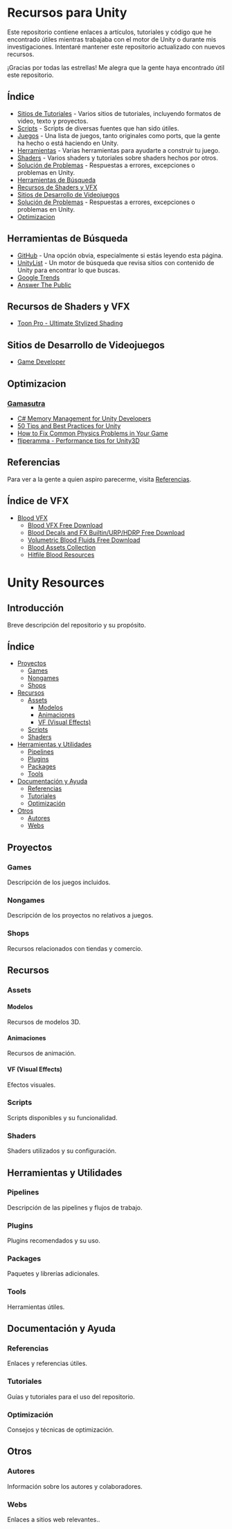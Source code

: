 # Recursos para Unity

Este repositorio contiene enlaces a artículos, tutoriales y código que he encontrado útiles mientras trabajaba con el motor de Unity o durante mis investigaciones. Intentaré mantener este repositorio actualizado con nuevos recursos.

¡Gracias por todas las estrellas! Me alegra que la gente haya encontrado útil este repositorio.

## Índice

-  [Sitios de Tutoriales](https://github.com/JaimeCamachoDev/Unity_Resources/tree/master/Tutorials) - Varios sitios de tutoriales, incluyendo formatos de video, texto y proyectos.
-  [Scripts](https://github.com/JaimeCamachoDev/Unity_Resources/tree/master/Scripts) - Scripts de diversas fuentes que han sido útiles.
-  [Juegos](https://github.com/JaimeCamachoDev/Unity_Resources/tree/master/Games) - Una lista de juegos, tanto originales como ports, que la gente ha hecho o está haciendo en Unity.
-  [Herramientas](https://github.com/JaimeCamachoDev/Unity_Resources/blob/master/Tools/Readme.md) - Varias herramientas para ayudarte a construir tu juego.
-  [Shaders](https://github.com/JaimeCamachoDev/Unity_Resources/tree/master/Shaders) - Varios shaders y tutoriales sobre shaders hechos por otros.
-  [Solución de Problemas](https://github.com/JaimeCamachoDev/Unity_Resources/tree/master/Troubleshooting) - Respuestas a errores, excepciones o problemas en Unity.
- [Herramientas de Búsqueda](#herramientas-de-busqueda)
- [Recursos de Shaders y VFX](#recursos-de-shaders-y-vfx)
- [Sitios de Desarrollo de Videojuegos](#sitios-de-desarrollo-de-videojuegos)
- [Solución de Problemas](https://github.com/Endarren/Unity_Resources/tree/master/Troubleshooting) - Respuestas a errores, excepciones o problemas en Unity.
- [Optimizacion](https://github.com/JaimeCamachoDev/Unity_Resources/tree/master/Optimizacion)

## Herramientas de Búsqueda
- [GitHub](https://github.com) - Una opción obvia, especialmente si estás leyendo esta página.
- [UnityList](http://unitylist.com/) - Un motor de búsqueda que revisa sitios con contenido de Unity para encontrar lo que buscas.
- [Google Trends](https://trends.google.es/home?hl=es)
- [Answer The Public](https://answerthepublic.com/es)

## Recursos de Shaders y VFX
- [Toon Pro - Ultimate Stylized Shading](https://assetstore.unity.com/packages/vfx/shaders/toon-pro-ultimate-stylized-shading-225921?clickref=1101lAe5ISZW&utm_source=partnerize&utm_medium=affiliate&utm_campaign=unity_affiliate)

## Sitios de Desarrollo de Videojuegos
- [Game Developer](https://www.gamedeveloper.com/?_ga=2.139006966.433334962.1724435955-1585850805.1724435925)

## Optimizacion
### [Gamasutra](https://www.gamasutra.com/)
- [C# Memory Management for Unity Developers](https://www.gamasutra.com/blogs/WendelinReich/20131109/203841/C_Memory_Management_for_Unity_Developers_part_1_of_3.php)
- [50 Tips and Best Practices for Unity](https://www.gamasutra.com/blogs/HermanTulleken/20160812/279100/50_Tips_and_Best_Practices_for_Unity_2016_Edition.php)
- [How to Fix Common Physics Problems in Your Game](https://gamedevelopment.tutsplus.com/articles/how-to-fix-common-physics-problems-in-your-game--cms-21418)
- [fliperamma - Performance tips for Unity3D](http://fliperamma.com/performance-tips-for-unity3d/)

## Referencias 
Para ver a la gente a quien aspiro parecerme, visita [Referencias](./Referencias/README.md). 
## Índice de VFX

- [Blood VFX](https://github.com/JaimeCamachoDev/Unity_Resources/tree/master/Assets/BloodVFX)
  - [Blood VFX Free Download](https://unityassetcollection.com/blood-vfx-free-download/)
  - [Blood Decals and FX Builtin/URP/HDRP Free Download](https://unityassetcollection.com/blood-decals-and-fx-builtinurphdrp-free-download/)
  - [Volumetric Blood Fluids Free Download](https://unityassetcollection.com/volumetric-blood-fluids-free-download/)
  - [Blood Assets Collection](https://unityassetcollection.com/page/2/?s=blood)
  - [Hitfile Blood Resources](https://hitfile.net/56itMgj)


# Unity Resources

## Introducción
Breve descripción del repositorio y su propósito.

## Índice
- [Proyectos](#proyectos)
  - [Games](#games)
  - [Nongames](#nongames)
  - [Shops](#shops)
- [Recursos](#recursos)
  - [Assets](#assets)
    - [Modelos](#modelos)
    - [Animaciones](#animaciones)
    - [VF (Visual Effects)](#vf-visual-effects)
  - [Scripts](#scripts)
  - [Shaders](#shaders)
- [Herramientas y Utilidades](#herramientas-y-utilidades)
  - [Pipelines](#pipelines)
  - [Plugins](#plugins)
  - [Packages](#packages)
  - [Tools](#tools)
- [Documentación y Ayuda](#documentación-y-ayuda)
  - [Referencias](#referencias)
  - [Tutoriales](#tutoriales)
  - [Optimización](#optimización)
- [Otros](#otros)
  - [Autores](#autores)
  - [Webs](#webs)

## Proyectos
### Games
Descripción de los juegos incluidos.

### Nongames
Descripción de los proyectos no relativos a juegos.

### Shops
Recursos relacionados con tiendas y comercio.

## Recursos
### Assets
#### Modelos
Recursos de modelos 3D.

#### Animaciones
Recursos de animación.

#### VF (Visual Effects)
Efectos visuales.

### Scripts
Scripts disponibles y su funcionalidad.

### Shaders
Shaders utilizados y su configuración.

## Herramientas y Utilidades
### Pipelines
Descripción de las pipelines y flujos de trabajo.

### Plugins
Plugins recomendados y su uso.

### Packages
Paquetes y librerías adicionales.

### Tools
Herramientas útiles.

## Documentación y Ayuda
### Referencias
Enlaces y referencias útiles.

### Tutoriales
Guías y tutoriales para el uso del repositorio.

### Optimización
Consejos y técnicas de optimización.

## Otros
### Autores
Información sobre los autores y colaboradores.

### Webs
Enlaces a sitios web relevantes..

